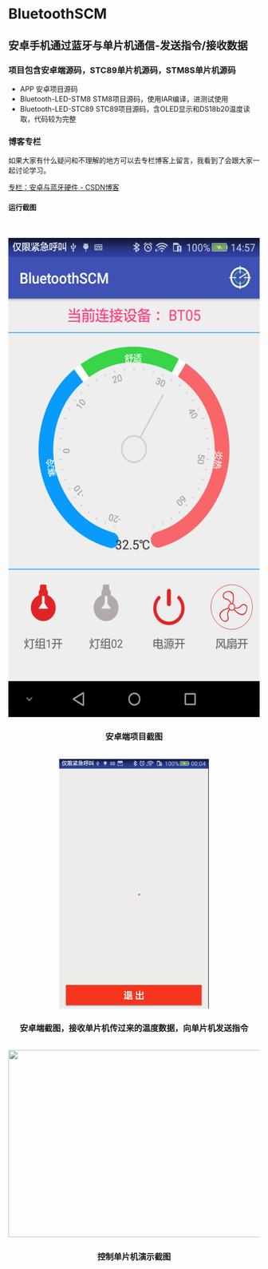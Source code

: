 # BluetoothSCM
安卓手机通过蓝牙与单片机通信-发送指令/接收数据  
------------------------------------------
### 项目包含安卓端源码，STC89单片机源码，STM8S单片机源码   
 * APP  安卓项目源码
 * Bluetooth-LED-STM8    STM8项目源码，使用IAR编译，进测试使用
 * Bluetooth-LED-STC89   STC89项目源码，含OLED显示和DS18b20温度读取，代码较为完整
 
### 博客专栏
  如果大家有什么疑问和不理解的地方可以去专栏博客上留言，我看到了会跟大家一起讨论学习。
  
  [专栏：安卓与蓝牙硬件 - CSDN博客](https://blog.csdn.net/column/details/25558.html)

#### 运行截图  
<br/>
<br/>
<div align="center">
<img src="https://github.com/1989Jiangtao/BluetoothSCM/blob/master/screenshots/device-2018-09-15-145745.png" width="540" height="960"></img>
</div>
<div align="center"> <h3>安卓端项目截图 </h3></div>
<br/>
<div align="center">     
<img src="https://github.com/1989Jiangtao/BluetoothSCM/blob/master/screenshots/%E8%93%9D%E7%89%99cjt.gif" width="300" height="500"
     alt="图片描述文字"></img>
</div>

<div align="center"> <h3>安卓端截图，接收单片机传过来的温度数据，向单片机发送指令</h3></div>
<br/>

<div align="center">
  <img src="https://github.com/1989Jiangtao/BluetoothSCM/blob/master/screenshots/%E8%93%9D%E7%89%99%E5%8D%95%E7%89%87%E6%9C%BA%E6%8E%A7%E5%88%B6LED.gif" width="630" height="375"></img>
</div>
<div align="center"> <h3>控制单片机演示截图</h3></div>
<br/>
